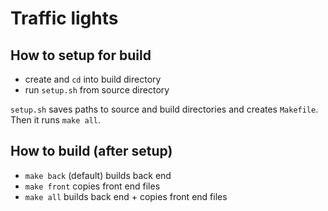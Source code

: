 # Traffic lights

## How to setup for build

- create and `cd` into build directory
- run `setup.sh` from source directory

`setup.sh` saves paths to source and build directories and
creates `Makefile`. Then it runs `make all`.

## How to build (after setup)

- `make back` (default) builds back end
- `make front` copies front end files
- `make all` builds back end + copies front end files
